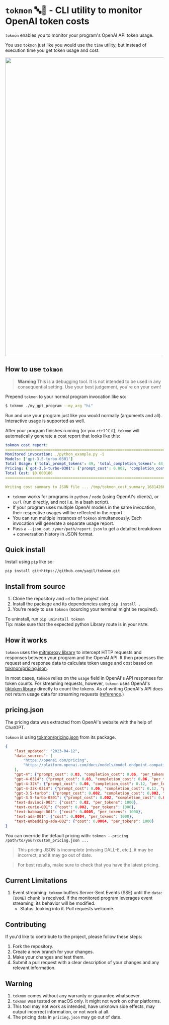 # `tokmon` 🔤🧐 - CLI utility to monitor OpenAI token costs

`tokmon` enables you to monitor your program's OpenAI API token usage.

You use `tokmon` just like you would use the `time` utility, but instead of execution time you get token usage and cost.
<p align="center">
    <img src="https://user-images.githubusercontent.com/3611042/231910274-3872e13f-d9e6-4752-bc89-44e5d334e21f.gif" width="950" />
</p>

## How to use `tokmon`

> **Warning**
> This is a debugging tool. It is not intended to be used in any consequential setting. Use your best judgement, you're on your own!

Prepend `tokmon` to your normal program invocation like so:
```bash
$ tokmon ./my_gpt_program --my_arg "hi"
```
Run and use your program just like you would normally (arguments and all). Interactive usage is supported as well.

After your program finishes running (or you `ctrl^C` it), `tokmon` will automatically generate a cost report that looks like this:

```yaml
tokmon cost report:
================================================================================
Monitored invocation: ./python_example.py -i
Models: ['gpt-3.5-turbo-0301']
Total Usage: {'total_prompt_tokens': 49, 'total_completion_tokens': 44, 'total_tokens': 93}
Pricing: {'gpt-3.5-turbo-0301': {'prompt_cost': 0.002, 'completion_cost': 0.002, 'per_tokens': 1000}}
Total Cost: $0.000186
================================================================================

Writing cost summary to JSON file ... /tmp/tokmon_cost_summary_1681426650.json (run with --no_json to disable this behavior)
```
- `tokmon` works for programs in `python` / `node` (using OpenAI's clients), or `curl` (run directly, and not i.e. in a bash script).
- If your program uses multiple OpenAI models in the same invocation, their respective usages will be reflected in the report
- You can run multiple instances of `tokmon` simultaneously. Each invocation will generate a separate usage report.
- Pass a `--json_out /your/path/report.json` to get a detailed breakdown + conversation history in JSON format.

## Quick install
Install using `pip` like so:
```
pip install git+https://github.com/yagil/tokmon.git
```

## Install from source
1. Clone the repository and `cd` to the project root.
2. Install the package and its dependencies using `pip install .`
3. You're ready to use `tokmon` (sourcing your terminal might be required).

To uninstall, run `pip uninstall tokmon`<br>
Tip: make sure that the expected python Library route is in your `PATH`.

## How it works
`tokmon` uses the [mitmproxy library](https://github.com/mitmproxy/mitmproxy) to intercept HTTP requests and responses between your program and the OpenAI API.
It then processes the request and response data to calculate token usage and cost based on [tokmon/pricing.json](tokmon/pricing.json).

In most cases, `tokmon` relies on the `usage` field in OpenAI's API responses for token counts. For streaming requests, however, `tokmon` uses OpenAI's [tiktoken library](https://github.com/openai/tiktoken) directly to count the tokens. As of writing OpenAI's API does not return usage data for streaming requests ([reference](https://community.openai.com/t/usage-info-in-api-responses/18862/11).)

## pricing.json
The pricing data was extracted from OpenAI's website with the help of ChatGPT.

`tokmon` is using [tokmon/pricing.json](tokmon/pricing.json) from its package. 

```json
{   
    "last_updated": "2023-04-12",
    "data_sources": [
        "https://openai.com/pricing",
        "https://platform.openai.com/docs/models/model-endpoint-compatibility"
    ],
    "gpt-4": {"prompt_cost": 0.03, "completion_cost": 0.06, "per_tokens": 1000},
    "gpt-4-0314": {"prompt_cost": 0.03, "completion_cost": 0.06, "per_tokens": 1000},
    "gpt-4-32k": {"prompt_cost": 0.06, "completion_cost": 0.12, "per_tokens": 1000},
    "gpt-4-32k-0314": {"prompt_cost": 0.06, "completion_cost": 0.12, "per_tokens": 1000},
    "gpt-3.5-turbo": {"prompt_cost": 0.002, "completion_cost": 0.002, "per_tokens": 1000},
    "gpt-3.5-turbo-0301": {"prompt_cost": 0.002, "completion_cost": 0.002, "per_tokens": 1000},
    "text-davinci-003": {"cost": 0.02, "per_tokens": 1000},
    "text-curie-001": {"cost": 0.002, "per_tokens": 1000},
    "text-babbage-001": {"cost": 0.0005, "per_tokens": 1000},
    "text-ada-001": {"cost": 0.0004, "per_tokens": 1000},
    "text-embedding-ada-002": {"cost": 0.0004, "per_tokens": 1000}
}
```

You can override the default pricing with: `tokmon --pricing /path/to/your/custom_pricing.json ...`

> This pricing JSON is incomplete (missing DALL-E, etc.), it may be incorrect, and it may go out of date.

> For best results, make sure to check that you have the latest pricing.

## Current Limitations
1. Event streaming: `tokmon` buffers Server-Sent Events (SSE) until the `data: [DONE]` chunk is received. If the monitored program leverages event streaming, its behavior will be modified.
    - Status: looking into it. Pull requests welcome.

## Contributing
If you'd like to contribute to the project, please follow these steps:
1. Fork the repository.
2. Create a new branch for your changes.
3. Make your changes and test them.
4. Submit a pull request with a clear description of your changes and any relevant information.

## Warning
1. `tokmon` comes without any warranty or guarantee whatsoever.
2. `tokmon` was tested on macOS only. It might not work on other platforms.
3. This tool may not work as intended, have unknown side effects, may output incorrect information, or not work at all.
4. The pricing data in `pricing.json` may go out of date.
